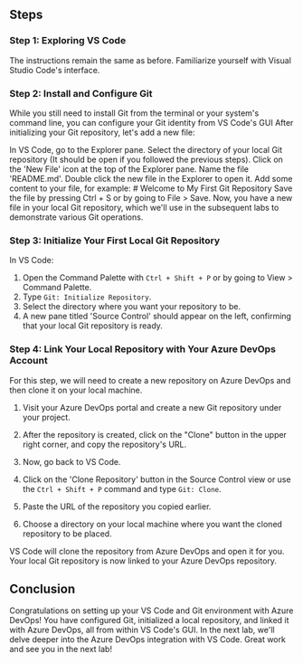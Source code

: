 ## Steps 

### Step 1: Exploring VS Code

The instructions remain the same as before. Familiarize yourself with Visual Studio Code's interface.

### Step 2: Install and Configure Git

While you still need to install Git from the terminal or your system's command line, you can configure your Git identity from VS Code's GUI
After initializing your Git repository, let's add a new file:

In VS Code, go to the Explorer pane.
Select the directory of your local Git repository (It should be open if you followed the previous steps).
Click on the 'New File' icon at the top of the Explorer pane.
Name the file 'README.md'.
Double click the new file in the Explorer to open it.
Add some content to your file, for example: # Welcome to My First Git Repository
Save the file by pressing Ctrl + S or by going to File > Save.
Now, you have a new file in your local Git repository, which we'll use in the subsequent labs to demonstrate various Git operations.

### Step 3: Initialize Your First Local Git Repository

In VS Code:

1. Open the Command Palette with `Ctrl + Shift + P` or by going to View > Command Palette.
2. Type `Git: Initialize Repository`.
3. Select the directory where you want your repository to be.
4. A new pane titled 'Source Control' should appear on the left, confirming that your local Git repository is ready.

### Step 4: Link Your Local Repository with Your Azure DevOps Account

For this step, we will need to create a new repository on Azure DevOps and then clone it on your local machine. 

1. Visit your Azure DevOps portal and create a new Git repository under your project.

2. After the repository is created, click on the "Clone" button in the upper right corner, and copy the repository's URL.

3. Now, go back to VS Code.

4. Click on the 'Clone Repository' button in the Source Control view or use the `Ctrl + Shift + P` command and type `Git: Clone`.

5. Paste the URL of the repository you copied earlier.

6. Choose a directory on your local machine where you want the cloned repository to be placed.

VS Code will clone the repository from Azure DevOps and open it for you. Your local Git repository is now linked to your Azure DevOps repository.

## Conclusion

Congratulations on setting up your VS Code and Git environment with Azure DevOps! You have configured Git, initialized a local repository, and linked it with Azure DevOps, all from within VS Code's GUI. In the next lab, we'll delve deeper into the Azure DevOps integration with VS Code. Great work and see you in the next lab!
